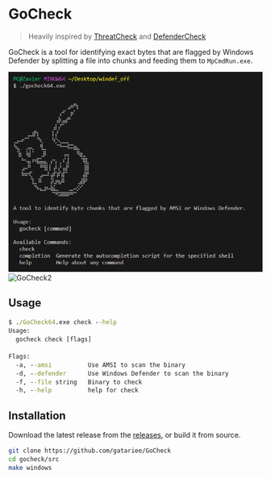 # GoCheck
> Heavily inspired by [ThreatCheck](https://github.com/rasta-mouse/ThreatCheck) and [DefenderCheck](https://github.com/matterpreter/DefenderCheck)

GoCheck is a tool for identifying exact bytes that are flagged by Windows Defender by splitting a file into chunks and feeding them to `MpCmdRun.exe`.

![GoCheck](./assets/294b1c050917a60e4eb68dd3963ff453.png)
![GoCheck2](./assets/gocheck_windef.gif)

## Usage
```cmd
$ ./GoCheck64.exe check --help
Usage:
  gocheck check [flags]

Flags:
  -a, --amsi          Use AMSI to scan the binary
  -d, --defender      Use Windows Defender to scan the binary
  -f, --file string   Binary to check
  -h, --help          help for check
```

## Installation
Download the latest release from the [releases](https://github.com/gatariee/GoCheck/releases), or build it from source.
```bash
git clone https://github.com/gatariee/GoCheck
cd gocheck/src
make windows
```
